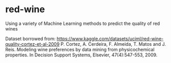 # red-wine
Using a variety of Machine Learning methods to predict the quality of red wines


Dataset borrowed from: https://www.kaggle.com/datasets/uciml/red-wine-quality-cortez-et-al-2009
P. Cortez, A. Cerdeira, F. Almeida, T. Matos and J. Reis. Modeling wine preferences by data mining from physicochemical properties. In Decision Support Systems, Elsevier, 47(4):547-553, 2009.
